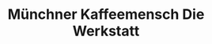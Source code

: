 ---
title: "Münchner Kaffeemensch Die Werkstatt"
url: /windach/muenchner-kaffeemensch-die-werkstatt/
shop: Kaffee
---